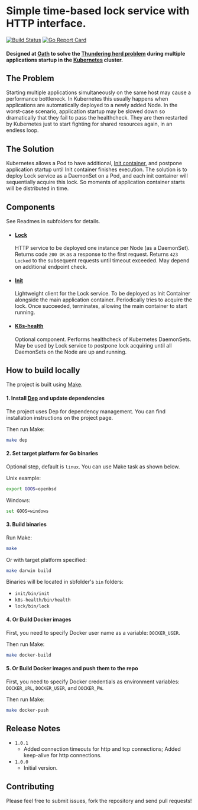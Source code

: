 # Simple time-based lock service with HTTP interface.

[![Build Status](https://travis-ci.org/serhii-samoilenko/pod-startup-lock.svg?branch=master)](https://travis-ci.org/monwolf/pod-startup-lock)
[![Go Report Card](https://goreportcard.com/badge/github.com/serhii-samoilenko/pod-startup-lock)](https://goreportcard.com/report/github.com/monwolf/pod-startup-lock)

#### Designed at [Oath](https://www.oath.com) to solve the [Thundering herd problem](https://en.wikipedia.org/wiki/Thundering_herd_problem) during multiple applications startup in the [Kubernetes](https://kubernetes.io) cluster. 

## The Problem
Starting multiple applications simultaneously on the same host may cause a performance bottleneck.
In Kubernetes this usually happens when applications are automatically deployed to a newly added Node.
In the worst-case scenario, application startup may be slowed down so dramatically that they fail to pass the healthcheck. 
They are then restarted by Kubernetes just to start fighting for shared resources again, in an endless loop.

## The Solution
Kubernetes allows a Pod to have additional, [Init container](https://kubernetes.io/docs/concepts/workloads/pods/init-containers/#examples),
and postpone application startup until Init container finishes execution.
The solution is to deploy Lock service as a DaemonSet on a Pod, and each init container will sequentially acquire this lock.
So moments of application container starts will be distributed in time.

## Components
See Readmes in subfolders for details.

* #### [Lock](lock/README.md)
  HTTP service to be deployed one instance per Node (as a DaemonSet).
  Returns code `200 OK` as a response to the first request.
  Returns `423 Locked` to the subsequent requests until timeout exceeded.
  May depend on additional endpoint check.
  
* #### [Init](init/README.md)
  Lightweight client for the Lock service. To be deployed as Init Container alongside the main application container.
  Periodically tries to acquire the lock. Once succeeded, terminates, allowing the main container to start running.
  
* #### [K8s-health](k8s-health/README.md)
  Optional component. Performs healthcheck of Kubernetes DaemonSets.
  May be used by Lock service to postpone lock acquiring until all DaemonSets on the Node are up and running.

## How to build locally
The project is built using [Make](https://www.gnu.org/software/make/).

#### 1. Install [Dep](https://golang.github.io/dep) and update dependencies
The project uses Dep for dependency management. You can find installation instructions on the project page.

Then run Make: 
```bash
make dep
```

#### 2. Set target platform for Go binaries
Optional step, default is `linux`. You can use Make task as shown below.

Unix example:
```bash
export GOOS=openbsd
```
Windows:
```bash
set GOOS=windows
```

#### 3. Build binaries
Run Make:
```bash
make
```

Or with target platform specified: 
```bash
make darwin build
```

Binaries will be located in sbfolder's `bin` folders:
* `init/bin/init`
* `k8s-health/bin/health`
* `lock/bin/lock`

#### 4. Or Build Docker images
First, you need to specify Docker user name as a variable: `DOCKER_USER`.

Then run Make:
```bash
make docker-build
```

#### 5. Or Build Docker images and push them to the repo
First, you need to specify Docker credentials as environment variables: `DOCKER_URL`, `DOCKER_USER`, and `DOCKER_PW`.

Then run Make:
```bash
make docker-push
```

## Release Notes
* `1.0.1`
    - Added connection timeouts for http and tcp connections; Added keep-alive for http connections. 
* `1.0.0`
    - Initial version.
    
## Contributing
Please feel free to submit issues, fork the repository and send pull requests!